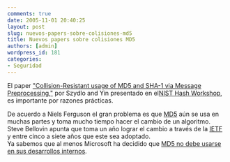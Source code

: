 ```yaml
---
comments: true
date: 2005-11-01 20:40:25
layout: post
slug: nuevos-papers-sobre-colisiones-md5
title: Nuevos papers sobre colisiones MD5
authors: [admin]
wordpress_id: 181
categories:
- Seguridad
---
```


El paper ["Collision-Resistant usage of MD5 and SHA-1 via Message Preprocessing,"](http://eprint.iacr.org/2005/248) por Szydlo and Yin presentado en el[NIST Hash Workshop](http://www.csrc.nist.gov/pki/HashWorkshop/index.html), es importante por razones prácticas.  
  
De acuerdo a Niels Ferguson el gran problema es que [MD5](http://www.darksideprogramming.net/md5) aún se usa en muchas partes y toma mucho tiempo hacer el cambio de un algoritmo. Steve Bellovin apunta que toma un año lograr el cambio a través de la [IETF](http://www.ietf.org/) y entre cinco a siete años que este sea adoptado.  
Ya sabemos que al menos Microsoft ha decidido que [MD5 no debe usarse en sus desarrollos internos](/2005/09/me_leeran_en_redmond.html).  


  





